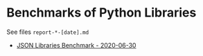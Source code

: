 # Benchmarks of Python Libraries

See files `report-*-[date].md`

- [JSON Libraries Benchmark - 2020-06-30](report-json-libs-2020-06-30.md)